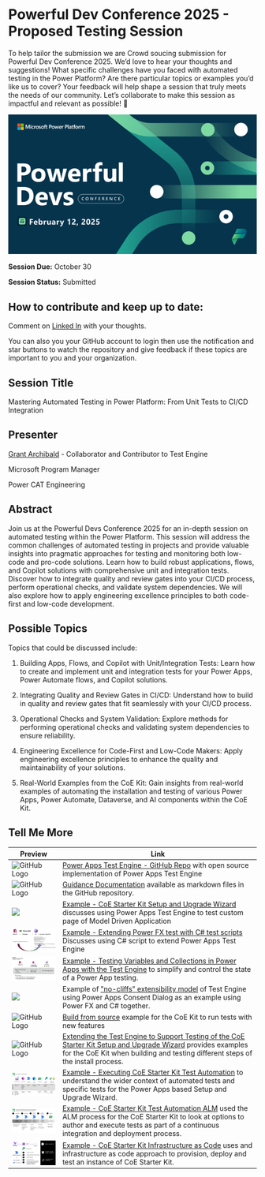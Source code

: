 # Powerful Dev Conference 2025 - Proposed Testing Session

To help tailor the submission we are Crowd soucing submission for Powerful Dev Conference 2025. We’d love to hear your thoughts and suggestions! What specific challenges have you faced with automated testing in the Power Platform? Are there particular topics or examples you’d like us to cover? Your feedback will help shape a session that truly meets the needs of our community. Let’s collaborate to make this session as impactful and relevant as possible! 🚀

![Powerful Dev Conference](./media/PowerfulDevConference.png)

**Session Due:** October 30

**Session Status:** Submitted

## How to contribute and keep up to date:

Comment on [Linked In](https://www.linkedin.com/pulse/powerful-devs-conference-low-code-testing-grant-archibald-xwjac/) with your thoughts. 

You can also you your GitHub account to login then use the notification and star buttons to watch the repository and give feedback if these topics are important to you and your organization.

## Session Title

Mastering Automated Testing in Power Platform: From Unit Tests to CI/CD Integration

## Presenter

[Grant Archibald](https://www.linkedin.com/in/grantarchibald/) - Collaborator and Contributor to Test Engine

Microsoft Program Manager

Power CAT Engineering

## Abstract

Join us at the Powerful Devs Conference 2025 for an in-depth session on automated testing within the Power Platform. This session will address the common challenges of automated testing in projects and provide valuable insights into pragmatic approaches for testing and monitoring both low-code and pro-code solutions. Learn how to build robust applications, flows, and Copilot solutions with comprehensive unit and integration tests. Discover how to integrate quality and review gates into your CI/CD process, perform operational checks, and validate system dependencies. We will also explore how to apply engineering excellence principles to both code-first and low-code development.

## Possible Topics

Topics that could be discussed include:
1. Building Apps, Flows, and Copilot with Unit/Integration Tests: Learn how to create and implement unit and integration tests for your Power Apps, Power Automate flows, and Copilot solutions.

2. Integrating Quality and Review Gates in CI/CD: Understand how to build in quality and review gates that fit seamlessly with your CI/CD process.

3. Operational Checks and System Validation: Explore methods for performing operational checks and validating system dependencies to ensure reliability.

4. Engineering Excellence for Code-First and Low-Code Makers: Apply engineering excellence principles to enhance the quality and maintainability of your solutions.

5. Real-World Examples from the CoE Kit: Gain insights from real-world examples of automating the installation and testing of various Power Apps, Power Automate, Dataverse, and AI components within the CoE Kit.

## Tell Me More

| Preview | Link |
|---------|------|
| <img src="https://github.githubassets.com/images/modules/logos_page/GitHub-Mark.png" alt="GitHub Logo" width="50" height="50"> | [Power Apps Test Engine - GitHub Repo](https://github.com/microsoft/PowerApps-TestEngine) with open source implementation of Power Apps Test Engine
| <img src="https://github.githubassets.com/images/modules/logos_page/GitHub-Mark.png" alt="GitHub Logo" width="50" height="50"> | [Guidance Documentation](https://github.com/microsoft/PowerApps-TestEngine/blob/grant-archibald-ms/docs/docs/README.md) available as markdown files in the GitHub repository.
| <img src="https://learn.microsoft.com/en-us/power-platform/guidance/coe/media/coesetupwizard.png" width="200px" /> | [Example - CoE Starter Kit Setup and Upgrade Wizard](./examples/coe-kit-setup-and-install-wizard.md) discusses using Power Apps Test Engine to test custom page of Model Driven Application
| <img src="./examples/media/powerfx+csharp.png" width="200"/> | [Example - Extending Power FX test with C# test scripts](./examples/extending-testengine-powerfx-with-with-csharp-test-scripts.md) Discusses using C# script to extend Power Apps Test Engine
| <img src="./examples/media/custom-page-variables-collections.png" width="200"/> | [Example - Testing Variables and Collections in Power Apps with the Test Engine](./examples/custom-page-variables-and-collections.md) to simplify and control the state of a Power App testing.
| <img src="https://learn.microsoft.com/power-apps/maker/canvas-apps/media/connections-list/power_apps_consent_dialog.png" width="200px"/> | Example of ["no-cliffs" extensibility model](./examples/understanding-no-cliffs-extensibility-model.md) of Test Engine using Power Apps Consent Dialog as an example using Power FX and C# together.
| <img src="https://github.githubassets.com/images/modules/logos_page/GitHub-Mark.png" alt="GitHub Logo" width="50" height="50"> | [Build from source](./examples/coe-kit-build-from-source-run-tests.md) example for the CoE Kit to run tests with new features
| <img src="https://github.githubassets.com/images/modules/logos_page/GitHub-Mark.png" alt="GitHub Logo" width="50" height="50"> | [Extending the Test Engine to Support Testing of the CoE Starter Kit Setup and Upgrade Wizard](./examples/coe-kit-extending-test-engine.md) provides examples for the CoE Kit when building and testing different steps of the install process.
| <img src="./examples/media/coe-kit-testing-layers.png" width="200"/> | [Example - Executing CoE Starter Kit Test Automation](./examples/coe-kit-automate-test-sample.md) to understand the wider context of automated tests and specific tests for the Power Apps based Setup and Upgrade Wizard.
| <img src="./examples/media/coe-kit-power-platform-alm-support-lifecycle-example.png" width="200"/> | [Example - CoE Starter Kit Test Automation ALM](./examples/coe-kit-test-automation-alm.md) used the ALM process for the CoE Starter Kit to look at options to author and execute tests as part of a continuous integration and deployment process.
| <img src="./examples/media/coe-kit-infrastructure-as-code.png" width="200"/> | [Example - CoE Starter Kit Infrastructure as Code](./examples/coe-kit-infrastructure-as-code.md.md) uses and infrastructure as code approach to provision, deploy and test an instance of CoE Starter Kit.
